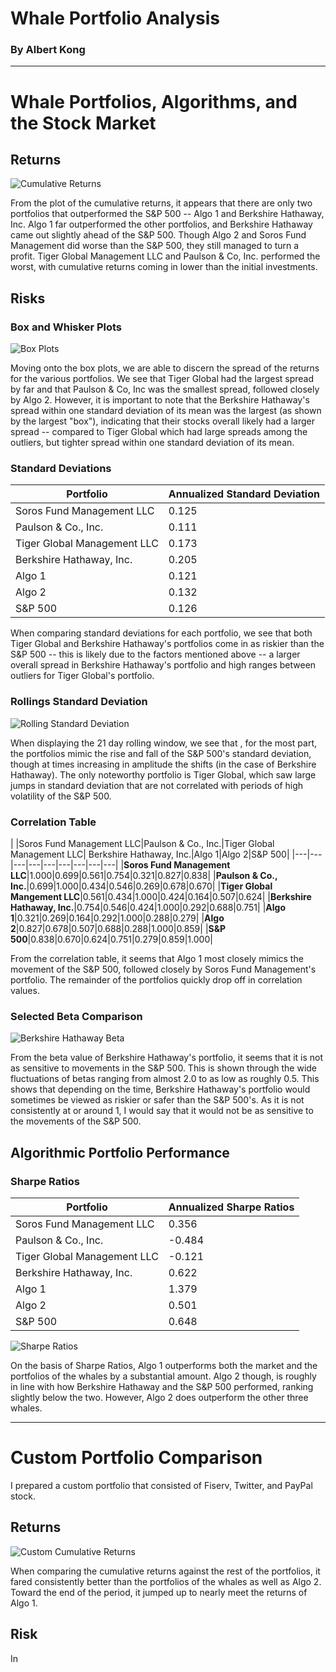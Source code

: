 # Whale Portfolio Analysis
### By Albert Kong
---

# Whale Portfolios, Algorithms, and the Stock Market


## Returns

![Cumulative Returns](Images/CumuReturns.png)

From the plot of the cumulative returns, it appears that there are only two portfolios that outperformed the S&P 500 -- Algo 1 and Berkshire Hathaway, Inc. Algo 1 far outperformed the other portfolios, and Berkshire Hathaway came out slightly ahead of the S&P 500. Though Algo 2 and Soros Fund Management did worse than the S&P 500, they still managed to turn a profit. Tiger Global Management LLC and Paulson & Co, Inc. performed the worst, with cumulative returns coming in lower than the initial investments.

## Risks

### Box and Whisker Plots

![Box Plots](Images/Box.png)

Moving onto the box plots, we are able to discern the spread of the returns for the various portfolios. We see that Tiger Global had the largest spread by far and that Paulson & Co, Inc was the smallest spread, followed closely by Algo 2. However, it is important to note that the Berkshire Hathaway's spread within one standard deviation of its mean was the largest (as shown by the largest "box"), indicating that their stocks overall likely had a larger spread -- compared to Tiger Global which had large spreads among the outliers, but tighter spread within one standard deviation of its mean.

### Standard Deviations

|Portfolio                  |Annualized Standard Deviation|
|---                        |-----|
|Soros Fund Management LLC  |0.125|
|Paulson & Co., Inc.        |0.111|
|Tiger Global Management LLC|0.173|
|Berkshire Hathaway, Inc.   |0.205|
|Algo 1                     |0.121|
|Algo 2                     |0.132|
|S&P 500                    |0.126|

When comparing standard deviations for each portfolio, we see that both Tiger Global and Berkshire Hathaway's portfolios come in as riskier than the S&P 500 -- this is likely due to the factors mentioned above -- a larger overall spread in Berkshire Hathaway's portfolio and high ranges between outliers for Tiger Global's portfolio.

### Rollings Standard Deviation

![Rolling Standard Deviation](Images/21_Day_Rolling_SDev.png)

When displaying the 21 day rolling window, we see that , for the most part, the portfolios mimic the rise and fall of the S&P 500's standard deviation, though at times increasing in amplitude the shifts (in the case of Berkshire Hathaway). The only noteworthy portfolio is Tiger Global, which saw large jumps in standard deviation that are not correlated with periods of high volatility of the S&P 500.

### Correlation Table

|   |Soros Fund Management LLC|Paulson & Co., Inc.|Tiger Global Management LLC| Berkshire Hathaway, Inc.|Algo 1|Algo 2|S&P 500|
|---|---|---|---|---|---|---|---|---|
|**Soros Fund Management LLC**|1.000|0.699|0.561|0.754|0.321|0.827|0.838|
|**Paulson & Co., Inc.**|0.699|1.000|0.434|0.546|0.269|0.678|0.670|
|**Tiger Global Mangement LLC**|0.561|0.434|1.000|0.424|0.164|0.507|0.624|
|**Berkshire Hathaway, Inc.**|0.754|0.546|0.424|1.000|0.292|0.688|0.751|
|**Algo 1**|0.321|0.269|0.164|0.292|1.000|0.288|0.279|
|**Algo 2**|0.827|0.678|0.507|0.688|0.288|1.000|0.859|
|**S&P 500**|0.838|0.670|0.624|0.751|0.279|0.859|1.000|

From the correlation table, it seems that Algo 1 most closely mimics the movement of the S&P 500, followed closely by Soros Fund Management's portfolio. The remainder of the portfolios quickly drop off in correlation values.

### Selected Beta Comparison

![Berkshire Hathaway Beta](Images/Berkshire_Beta.png)

From the beta value of Berkshire Hathaway's portfolio, it seems that it is not as sensitive to movements in the S&P 500. This is shown through the wide fluctuations of betas ranging from almost 2.0 to as low as roughly 0.5. This shows that depending on the time, Berkshire Hathaway's portfolio would sometimes be viewed as riskier or safer than the S&P 500's. As it is not consistently at or around 1, I would say that it would not be as sensitive to the movements of the S&P 500.

## Algorithmic Portfolio Performance

### Sharpe Ratios

|Portfolio                  |Annualized Sharpe Ratios|
|---                        |-----|
|Soros Fund Management LLC  | 0.356|
|Paulson & Co., Inc.        |-0.484|
|Tiger Global Management LLC|-0.121|
|Berkshire Hathaway, Inc.   | 0.622|
|Algo 1                     | 1.379|
|Algo 2                     | 0.501|
|S&P 500                    | 0.648|

![Sharpe Ratios](Images/Annualized_Sharpes.png)

On the basis of Sharpe Ratios, Algo 1 outperforms both the market and the portfolios of the whales by a substantial amount. Algo 2 though, is roughly in line with how Berkshire Hathaway and the S&P 500 performed, ranking slightly below the two. However, Algo 2 does outperform the other three whales.

---

# Custom Portfolio Comparison

I prepared a custom portfolio that consisted of Fiserv, Twitter, and PayPal stock.

## Returns

![Custom Cumulative Returns](Images/CumuReturns_Custom.png)

When comparing the cumulative returns against the rest of the portfolios, it fared consistently better than the portfolios of the whales as well as Algo 2. Toward the end of the period, it jumped up to nearly meet the returns of Algo 1.

## Risk

In